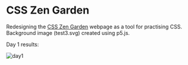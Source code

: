 # CSS Zen Garden #

Redesigning the [CSS Zen Garden](http://www.csszengarden.com) webpage as a tool for practising CSS. Background image (test3.svg) created using p5.js. 

Day 1 results:

![day1](https://user-images.githubusercontent.com/47341093/54272808-8188f600-45d8-11e9-9f55-4903fa3b8140.png)

